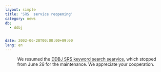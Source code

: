 ```yaml
---
layout: simple
title: 'SRS  service reopening'
category: news
db:
  - ddbj


date: 2002-06-28T00:00:00+09:00
lang: en
---
```


<dd>We resumed the <a href="http://srs.ddbj.nig.ac.jp/top-e.html">DDBJ SRS keyword search searvice</a>, which stopped from June 26 for the maintenance. We appreciate your cooperation.</dd>
